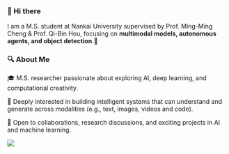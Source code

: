 ### 👋 Hi there 

I am a M.S. student at Nankai University supervised by Prof. Ming-Ming Cheng & Prof. Qi-Bin Hou, focusing on **multimodal models, autonomous agents, and object detection**.🚀

### 🔍 About Me
🎓 M.S. researcher passionate about exploring AI, deep learning, and computational creativity.

🧠 Deeply interested in building intelligent systems that can understand and generate across modalities (e.g., text, images, videos and code).

🤝 Open to collaborations, research discussions, and exciting projects in AI and machine learning.

![](https://komarev.com/ghpvc/?username=YXB-NKU)

